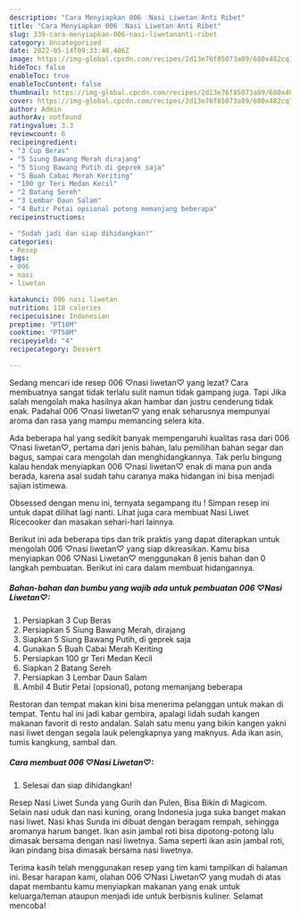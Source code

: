 ```yaml
---
description: "Cara Menyiapkan 006 ♡Nasi Liwetan♡Anti Ribet"
title: "Cara Menyiapkan 006 ♡Nasi Liwetan♡Anti Ribet"
slug: 339-cara-menyiapkan-006-nasi-liwetananti-ribet
category: Uncategorized
date: 2022-05-14T09:33:48.406Z
image: https://img-global.cpcdn.com/recipes/2d13e76f85073a89/680x482cq70/006-nasi-liwetan-foto-resep-utama.jpg
hideToc: false
enableToc: true
enableTocContent: false
thumbnail: https://img-global.cpcdn.com/recipes/2d13e76f85073a89/680x482cq70/006-nasi-liwetan-foto-resep-utama.jpg
cover: https://img-global.cpcdn.com/recipes/2d13e76f85073a89/680x482cq70/006-nasi-liwetan-foto-resep-utama.jpg
author: Admin
authorAv: notfound
ratingvalue: 3.3
reviewcount: 6
recipeingredient:
- "3 Cup Beras"
- "5 Siung Bawang Merah dirajang"
- "5 Siung Bawang Putih di geprek saja"
- "5 Buah Cabai Merah Keriting"
- "100 gr Teri Medan Kecil"
- "2 Batang Sereh"
- "3 Lembar Daun Salam"
- "4 Butir Petai opsional potong memanjang beberapa"
recipeinstructions:

- "Sudah jadi dan siap dihidangkan!"
categories:
- Resep
tags:
- 006
- nasi
- liwetan

katakunci: 006 nasi liwetan 
nutrition: 118 calories
recipecuisine: Indonesian
preptime: "PT10M"
cooktime: "PT58M"
recipeyield: "4"
recipecategory: Dessert

---
```



Sedang mencari ide resep 006 ♡nasi liwetan♡ yang lezat? Cara membuatnya sangat tidak terlalu sulit namun tidak gampang juga. Tapi Jika salah mengolah maka hasilnya akan hambar dan justru cenderung tidak enak. Padahal 006 ♡nasi liwetan♡ yang enak seharusnya mempunyai aroma dan rasa yang mampu memancing selera kita.


Ada beberapa hal yang sedikit banyak mempengaruhi kualitas rasa dari 006 ♡nasi liwetan♡, pertama dari jenis bahan, lalu pemilihan bahan segar dan bagus, sampai cara mengolah dan menghidangkannya. Tak perlu bingung kalau hendak menyiapkan 006 ♡nasi liwetan♡ enak di mana pun anda berada, karena asal sudah tahu caranya maka hidangan ini bisa menjadi sajian istimewa.

Obsessed dengan menu ini, ternyata segampang itu ! Simpan resep ini untuk dapat dilihat lagi nanti. Lihat juga cara membuat Nasi Liwet Ricecooker dan masakan sehari-hari lainnya.


Berikut ini ada beberapa tips dan trik praktis yang dapat diterapkan untuk mengolah 006 ♡nasi liwetan♡ yang siap dikreasikan. Kamu bisa menyiapkan 006 ♡Nasi Liwetan♡ menggunakan 8 jenis bahan dan 0 langkah pembuatan. Berikut ini cara dalam membuat hidangannya.

<!--inarticleads1-->

##### Bahan-bahan dan bumbu yang wajib ada untuk pembuatan 006 ♡Nasi Liwetan♡:

1. Persiapkan 3 Cup Beras
1. Persiapkan 5 Siung Bawang Merah, dirajang
1. Siapkan 5 Siung Bawang Putih, di geprek saja
1. Gunakan 5 Buah Cabai Merah Keriting
1. Persiapkan 100 gr Teri Medan Kecil
1. Siapkan 2 Batang Sereh
1. Persiapkan 3 Lembar Daun Salam
1. Ambil 4 Butir Petai (opsional), potong memanjang beberapa


Restoran dan tempat makan kini bisa menerima pelanggan untuk makan di tempat. Tentu hal ini jadi kabar gembira, apalagi lidah sudah kangen makanan favorit di resto andalan. Salah satu menu yang bikin kangen yakni nasi liwet dengan segala lauk pelengkapnya yang maknyus. Ada ikan asin, tumis kangkung, sambal dan. 

<!--inarticleads2-->

##### Cara membuat 006 ♡Nasi Liwetan♡:


1. Selesai dan siap dihidangkan!

Resep Nasi Liwet Sunda yang Gurih dan Pulen, Bisa Bikin di Magicom. Selain nasi uduk dan nasi kuning, orang Indonesia juga suka banget makan nasi liwet. Nasi khas Sunda ini dibuat dengan beragam rempah, sehingga aromanya harum banget. Ikan asin jambal roti bisa dipotong-potong lalu dimasak bersama dengan nasi liwetnya. Sama seperti ikan asin jambal roti, ikan pindang bisa dimasak bersama nasi liwetnya. 

Terima kasih telah menggunakan resep yang tim kami tampilkan di halaman ini. Besar harapan kami, olahan 006 ♡Nasi Liwetan♡ yang mudah di atas dapat membantu kamu menyiapkan makanan yang enak untuk keluarga/teman ataupun menjadi ide untuk berbisnis kuliner. Selamat mencoba!
